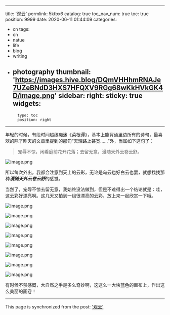
---
title: '观云'
permlink: 5ktbx6
catalog: true
toc_nav_num: true
toc: true
position: 9999
date: 2020-06-11 01:44:09
categories:
- cn
tags:
- cn
- natue
- life
- blog
- writing
- photography
thumbnail: 'https://images.hive.blog/DQmVHHhmRNAJe7UZeBNdD3HXS7HFQXV9RGg68wKkHVkGK4D/image.png'
sidebar:
    right:
        sticky: true
widgets:
    -
        type: toc
        position: right
---


年轻的时候，有段时间超级痴迷《菜根谭》，基本上能背诵里边所有的诗句，最喜欢的除了昨天的文章里提到的那句“天理路上甚宽......”外，当属如下这句了：

>宠辱不惊，闲看庭前花开花落；去留无意，漫随天外云卷云舒。

![image.png](https://images.hive.blog/DQmVHHhmRNAJe7UZeBNdD3HXS7HFQXV9RGg68wKkHVkGK4D/image.png)

所以每次外出，我都会注意到天上的云彩，无论是乌云也好白云也罢，就想找找那种***漫随天外云卷云舒***的感觉。

当然了，宠辱不惊去留无意，我始终没法做到，但是不难得出一个结论就是：哇，这云彩好漂亮啊。这几天又拍到一组很漂亮的云彩，放上来一起欣赏一下哦。


![image.png](https://images.hive.blog/DQmQN3gAG6EmopCDFWtnWFMTd8JZm3nTEsBVvRVUWK5fggV/image.png)

![image.png](https://images.hive.blog/DQmPEZW9BtLtdusAn5ssyQRdcdPaBqGdHyHQGeKpDBT3iNH/image.png)

![image.png](https://images.hive.blog/DQmUhpUF9c1NZQpX5Jni3Fr6j9swDDaxmQF4EYiJWnn8DFU/image.png)

![image.png](https://images.hive.blog/DQmSCPs32crcHmeSSkriYgdeySVaA8P6cTMmWtBkVgdZVXt/image.png)

![image.png](https://images.hive.blog/DQmVmCM3coZSfiBLnDRuQfNCf5kbirhMRFfcRsE6Jz4ijEC/image.png)

![image.png](https://images.hive.blog/DQmTaUtkCWeTF8hdQsDNMoMmZXGsHktbLNrYK218Jtt42Cy/image.png)

![image.png](https://images.hive.blog/DQmTEtDkaJaSEpNakht1woJhrYd4q4XDLU4bi3sJLSWRrFf/image.png)

![image.png](https://images.hive.blog/DQmU8iUC6q47YbLfcaf89pCe25PxcGpU78SAPMCUwXG6Dt2/image.png)

有时候不禁感慨，大自然之手是多么奇妙啊，这这么一大块蓝色的画布上，作出这么美丽的画卷！

- - -

This page is synchronized from the post: ['观云'](https://steemit.com/@oflyhigh/5ktbx6)

